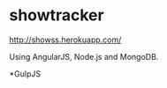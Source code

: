 showtracker
===========

http://showss.herokuapp.com/

Using AngularJS, Node.js and MongoDB.



*GulpJS
